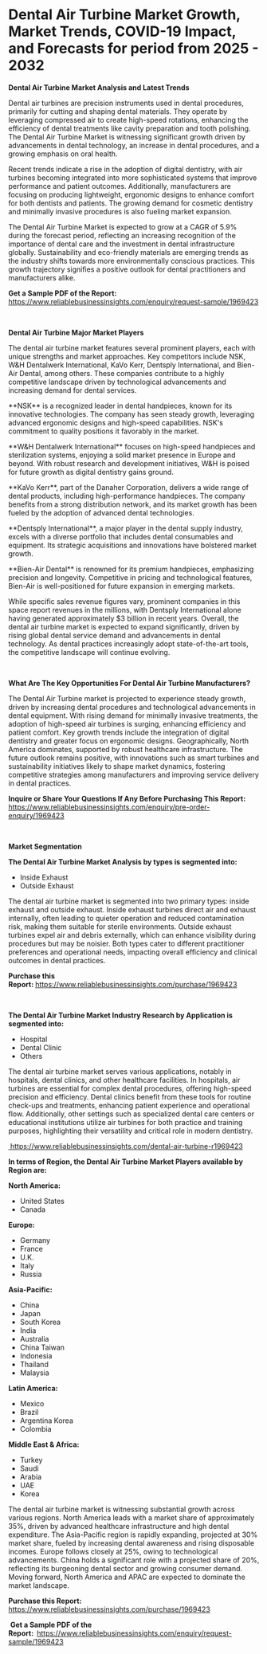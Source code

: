 <p><h1>Dental Air Turbine Market Growth, Market Trends, COVID-19 Impact, and Forecasts for period from 2025 - 2032</h1></p><p><strong>Dental Air Turbine Market Analysis and Latest Trends</strong></p>
<p><p>Dental air turbines are precision instruments used in dental procedures, primarily for cutting and shaping dental materials. They operate by leveraging compressed air to create high-speed rotations, enhancing the efficiency of dental treatments like cavity preparation and tooth polishing. The Dental Air Turbine Market is witnessing significant growth driven by advancements in dental technology, an increase in dental procedures, and a growing emphasis on oral health.</p><p>Recent trends indicate a rise in the adoption of digital dentistry, with air turbines becoming integrated into more sophisticated systems that improve performance and patient outcomes. Additionally, manufacturers are focusing on producing lightweight, ergonomic designs to enhance comfort for both dentists and patients. The growing demand for cosmetic dentistry and minimally invasive procedures is also fueling market expansion. </p><p>The Dental Air Turbine Market is expected to grow at a CAGR of 5.9% during the forecast period, reflecting an increasing recognition of the importance of dental care and the investment in dental infrastructure globally. Sustainability and eco-friendly materials are emerging trends as the industry shifts towards more environmentally conscious practices. This growth trajectory signifies a positive outlook for dental practitioners and manufacturers alike.</p></p>
<p><strong>Get a Sample PDF of the Report:&nbsp;</strong> <a href="https://www.reliablebusinessinsights.com/enquiry/request-sample/1969423?utm_campaign=75&utm_medium=2&utm_source=Github&utm_content=ia&utm_term=13042025&utm_id=dental-air-turbine">https://www.reliablebusinessinsights.com/enquiry/request-sample/1969423</a></p>
<p>&nbsp;</p>
<p><strong>Dental Air Turbine Major Market Players</strong></p>
<p><p>The dental air turbine market features several prominent players, each with unique strengths and market approaches. Key competitors include NSK, W&H Dentalwerk International, KaVo Kerr, Dentsply International, and Bien-Air Dental, among others. These companies contribute to a highly competitive landscape driven by technological advancements and increasing demand for dental services.</p><p>**NSK** is a recognized leader in dental handpieces, known for its innovative technologies. The company has seen steady growth, leveraging advanced ergonomic designs and high-speed capabilities. NSK's commitment to quality positions it favorably in the market.</p><p>**W&H Dentalwerk International** focuses on high-speed handpieces and sterilization systems, enjoying a solid market presence in Europe and beyond. With robust research and development initiatives, W&H is poised for future growth as digital dentistry gains ground. </p><p>**KaVo Kerr**, part of the Danaher Corporation, delivers a wide range of dental products, including high-performance handpieces. The company benefits from a strong distribution network, and its market growth has been fueled by the adoption of advanced dental technologies.</p><p>**Dentsply International**, a major player in the dental supply industry, excels with a diverse portfolio that includes dental consumables and equipment. Its strategic acquisitions and innovations have bolstered market growth.</p><p>**Bien-Air Dental** is renowned for its premium handpieces, emphasizing precision and longevity. Competitive in pricing and technological features, Bien-Air is well-positioned for future expansion in emerging markets.</p><p>While specific sales revenue figures vary, prominent companies in this space report revenues in the millions, with Dentsply International alone having generated approximately $3 billion in recent years. Overall, the dental air turbine market is expected to expand significantly, driven by rising global dental service demand and advancements in dental technology. As dental practices increasingly adopt state-of-the-art tools, the competitive landscape will continue evolving.</p></p>
<p>&nbsp;</p>
<p><strong>What Are The Key Opportunities For Dental Air Turbine Manufacturers?</strong></p>
<p><p>The Dental Air Turbine market is projected to experience steady growth, driven by increasing dental procedures and technological advancements in dental equipment. With rising demand for minimally invasive treatments, the adoption of high-speed air turbines is surging, enhancing efficiency and patient comfort. Key growth trends include the integration of digital dentistry and greater focus on ergonomic designs. Geographically, North America dominates, supported by robust healthcare infrastructure. The future outlook remains positive, with innovations such as smart turbines and sustainability initiatives likely to shape market dynamics, fostering competitive strategies among manufacturers and improving service delivery in dental practices.</p></p>
<p><strong>Inquire or Share Your Questions If Any Before Purchasing This Report:</strong> <a href="https://www.reliablebusinessinsights.com/enquiry/pre-order-enquiry/1969423?utm_campaign=75&utm_medium=2&utm_source=Github&utm_content=ia&utm_term=13042025&utm_id=dental-air-turbine">https://www.reliablebusinessinsights.com/enquiry/pre-order-enquiry/1969423</a></p>
<p>&nbsp;</p>
<p><strong>Market Segmentation</strong></p>
<p><strong>The Dental Air Turbine Market Analysis by types is segmented into:</strong></p>
<p><ul><li>Inside Exhaust</li><li>Outside Exhaust</li></ul></p>
<p><p>The dental air turbine market is segmented into two primary types: inside exhaust and outside exhaust. Inside exhaust turbines direct air and exhaust internally, often leading to quieter operation and reduced contamination risk, making them suitable for sterile environments. Outside exhaust turbines expel air and debris externally, which can enhance visibility during procedures but may be noisier. Both types cater to different practitioner preferences and operational needs, impacting overall efficiency and clinical outcomes in dental practices.</p></p>
<p><strong>Purchase this Report:&nbsp;</strong><a href="https://www.reliablebusinessinsights.com/purchase/1969423?utm_campaign=75&utm_medium=2&utm_source=Github&utm_content=ia&utm_term=13042025&utm_id=dental-air-turbine">https://www.reliablebusinessinsights.com/purchase/1969423</a></p>
<p>&nbsp;</p>
<p><strong>The Dental Air Turbine Market Industry Research by Application is segmented into:</strong></p>
<p><ul><li>Hospital</li><li>Dental Clinic</li><li>Others</li></ul></p>
<p><p>The dental air turbine market serves various applications, notably in hospitals, dental clinics, and other healthcare facilities. In hospitals, air turbines are essential for complex dental procedures, offering high-speed precision and efficiency. Dental clinics benefit from these tools for routine check-ups and treatments, enhancing patient experience and operational flow. Additionally, other settings such as specialized dental care centers or educational institutions utilize air turbines for both practice and training purposes, highlighting their versatility and critical role in modern dentistry.</p></p>
<p><a href="https://www.reliablebusinessinsights.com/dental-air-turbine-r1969423?utm_campaign=75&utm_medium=2&utm_source=Github&utm_content=ia&utm_term=13042025&utm_id=dental-air-turbine">&nbsp;https://www.reliablebusinessinsights.com/dental-air-turbine-r1969423</a></p>
<p><strong>In terms of Region, the Dental Air Turbine Market Players available by Region are:</strong></p>
<p>
    <p> <strong> North America: </strong>
        <ul>
            <li>United States</li>
            <li>Canada</li>
        </ul>
        </p> 
    <p> <strong> Europe: </strong>
        <ul>
            <li>Germany</li>
            <li>France</li>
            <li>U.K.</li>
            <li>Italy</li>
            <li>Russia</li>
        </ul>
        </p> 
    <p> <strong> Asia-Pacific: </strong>
        <ul>
            <li>China</li>
            <li>Japan</li>
            <li>South Korea</li>
            <li>India</li>
            <li>Australia</li>
            <li>China Taiwan</li>
            <li>Indonesia</li>
            <li>Thailand</li>
            <li>Malaysia</li>
        </ul>
        </p> 
    <p> <strong> Latin America: </strong>
        <ul>
            <li>Mexico</li>
            <li>Brazil</li>
            <li>Argentina Korea</li>
            <li>Colombia</li>
        </ul>
        </p> 
    <p> <strong> Middle East & Africa: </strong>
        <ul>
            <li>Turkey</li>
            <li>Saudi</li>
            <li>Arabia</li>
            <li>UAE</li>
            <li>Korea</li>
        </ul>
    </p>
    </p>
<p><p>The dental air turbine market is witnessing substantial growth across various regions. North America leads with a market share of approximately 35%, driven by advanced healthcare infrastructure and high dental expenditure. The Asia-Pacific region is rapidly expanding, projected at 30% market share, fueled by increasing dental awareness and rising disposable incomes. Europe follows closely at 25%, owing to technological advancements. China holds a significant role with a projected share of 20%, reflecting its burgeoning dental sector and growing consumer demand. Moving forward, North America and APAC are expected to dominate the market landscape.</p></p>
<p><strong>Purchase this Report: </strong><a href="https://www.reliablebusinessinsights.com/purchase/1969423?utm_campaign=75&utm_medium=2&utm_source=Github&utm_content=ia&utm_term=13042025&utm_id=dental-air-turbine">https://www.reliablebusinessinsights.com/purchase/1969423</a></p>
<p>&nbsp;<strong>Get a Sample PDF of the Report:&nbsp;&nbsp;</strong><a href="https://www.reliablebusinessinsights.com/enquiry/request-sample/1969423?utm_campaign=75&utm_medium=2&utm_source=Github&utm_content=ia&utm_term=13042025&utm_id=dental-air-turbine">https://www.reliablebusinessinsights.com/enquiry/request-sample/1969423</a></p>
<p><strong></strong></p>
<p><p></p><p></p><p></p></p>